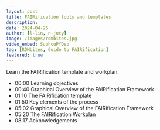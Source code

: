 ```yaml
---
layout: post
title: FAIRification tools and templates
description: 
date: 2024-04-26
author: [l-lin, n-juty]
image: /images/rdmbites.jpg
video_embed: SuuhcuPYOso
tag: [RDMbites, Guide to FAIRification]
featured: true
---
```



Learn the FAIRification template and workplan. 

- 00:00 Learning objectives 
- 00:40 Graphical Overview of the FAIRification Framework
- 01:10 The FAIRification template
- 01:50 Key elements of the process
- 05:02 Graphical Overview of the FAIRification Framework
- 05:20 The FAIRification Workplan
- 08:17 Acknowledgements
